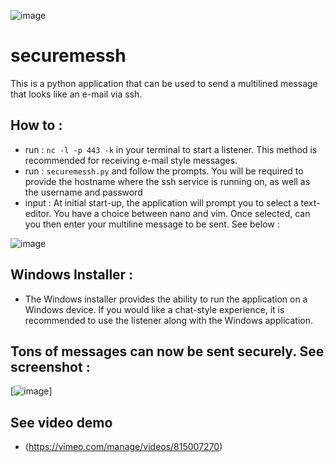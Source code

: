 ![image](https://user-images.githubusercontent.com/101802030/229880570-edc35d5f-addc-438d-9a0a-a825150f24d4.png)


# securemessh
This is a python application that can be used to send a multilined message that looks like an e-mail via ssh.

## How to :
- run : `nc -l -p 443 -k` in your terminal to start a listener. This method is recommended for receiving e-mail style messages.
- run : `securemessh.py` and follow the prompts. You will be required to provide the hostname where the ssh service is running on, as well as the username and password
- input : At initial start-up, the application will prompt you to select a text-editor. You have a choice between nano and vim. Once selected, can you then enter your multiline message to be sent. See below :

![image](https://user-images.githubusercontent.com/101802030/230252424-55985c67-08c5-4119-8b1d-75faa49ff881.png)



## Windows Installer :
- The Windows installer provides the ability to run the application on a Windows device. If you would like a chat-style experience, it is recommended to use the listener along with the Windows application.

## Tons of messages can now be sent securely. See screenshot :

[![image](https://user-images.githubusercontent.com/101802030/229977759-e0223fe0-15de-4aaa-9916-a45eb626fe14.png)]

## See video demo
- (https://vimeo.com/manage/videos/815007270)
